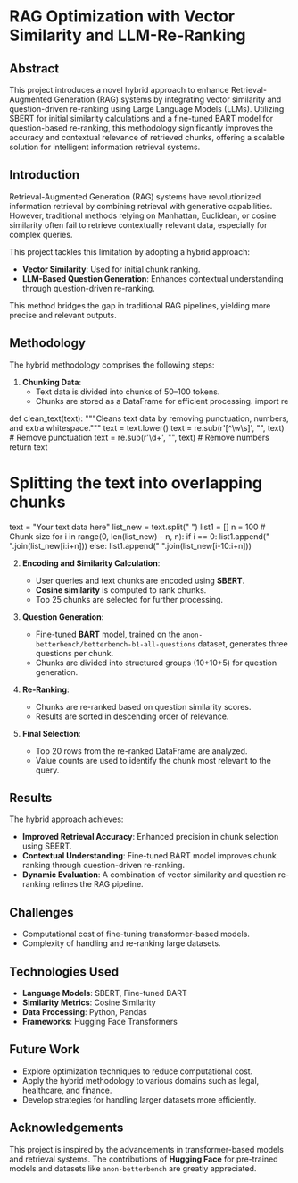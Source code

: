 # RAG Optimization with Vector Similarity and LLM-Re-Ranking


## Abstract  
This project introduces a novel hybrid approach to enhance Retrieval-Augmented Generation (RAG) systems by integrating vector similarity and question-driven re-ranking using Large Language Models (LLMs). Utilizing SBERT for initial similarity calculations and a fine-tuned BART model for question-based re-ranking, this methodology significantly improves the accuracy and contextual relevance of retrieved chunks, offering a scalable solution for intelligent information retrieval systems.

## Introduction  
Retrieval-Augmented Generation (RAG) systems have revolutionized information retrieval by combining retrieval with generative capabilities. However, traditional methods relying on Manhattan, Euclidean, or cosine similarity often fail to retrieve contextually relevant data, especially for complex queries.  

This project tackles this limitation by adopting a hybrid approach:
- **Vector Similarity**: Used for initial chunk ranking.  
- **LLM-Based Question Generation**: Enhances contextual understanding through question-driven re-ranking.  

This method bridges the gap in traditional RAG pipelines, yielding more precise and relevant outputs.

## Methodology  
The hybrid methodology comprises the following steps:

1. **Chunking Data**:  
   - Text data is divided into chunks of 50–100 tokens.  
   - Chunks are stored as a DataFrame for efficient processing.
import re

def clean_text(text):
    """Cleans text data by removing punctuation, numbers, and extra whitespace."""
    text = text.lower()
    text = re.sub(r'[^\w\s]', "", text)  # Remove punctuation
    text = re.sub(r'\d+', "", text)      # Remove numbers
    return text

# Splitting the text into overlapping chunks
text = "Your text data here"
list_new = text.split(" ")
list1 = []
n = 100  # Chunk size
for i in range(0, len(list_new) - n, n):
    if i == 0:
        list1.append(" ".join(list_new[i:i+n]))
    else:
        list1.append(" ".join(list_new[i-10:i+n]))


2. **Encoding and Similarity Calculation**:  
   - User queries and text chunks are encoded using **SBERT**.  
   - **Cosine similarity** is computed to rank chunks.  
   - Top 25 chunks are selected for further processing.

3. **Question Generation**:  
   - Fine-tuned **BART** model, trained on the `anon-betterbench/betterbench-b1-all-questions` dataset, generates three questions per chunk.  
   - Chunks are divided into structured groups (10+10+5) for question generation.

4. **Re-Ranking**:  
   - Chunks are re-ranked based on question similarity scores.  
   - Results are sorted in descending order of relevance.

5. **Final Selection**:  
   - Top 20 rows from the re-ranked DataFrame are analyzed.  
   - Value counts are used to identify the chunk most relevant to the query.

## Results  
The hybrid approach achieves:  
- **Improved Retrieval Accuracy**: Enhanced precision in chunk selection using SBERT.  
- **Contextual Understanding**: Fine-tuned BART model improves chunk ranking through question-driven re-ranking.  
- **Dynamic Evaluation**: A combination of vector similarity and question re-ranking refines the RAG pipeline.

## Challenges  
- Computational cost of fine-tuning transformer-based models.  
- Complexity of handling and re-ranking large datasets.

## Technologies Used  
- **Language Models**: SBERT, Fine-tuned BART  
- **Similarity Metrics**: Cosine Similarity  
- **Data Processing**: Python, Pandas  
- **Frameworks**: Hugging Face Transformers  

## Future Work  
- Explore optimization techniques to reduce computational cost.  
- Apply the hybrid methodology to various domains such as legal, healthcare, and finance.  
- Develop strategies for handling larger datasets more efficiently.  

## Acknowledgements  
This project is inspired by the advancements in transformer-based models and retrieval systems. The contributions of **Hugging Face** for pre-trained models and datasets like `anon-betterbench` are greatly appreciated.
